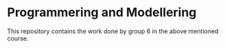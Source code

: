 # Programmering and Modellering

This repository contains the work done by group 6 in the above mentioned course.

